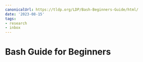 ```yaml
---
canonicalUrl: https://tldp.org/LDP/Bash-Beginners-Guide/html/
date: '2023-08-15'
tags:
- research
- inbox
---
```


# Bash Guide for Beginners